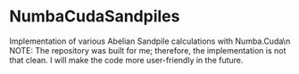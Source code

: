 # NumbaCudaSandpiles
Implementation of various Abelian Sandpile calculations with Numba.Cuda\n
NOTE: 
The repository was built for me; therefore, the implementation is not that clean.
I will make the code more user-friendly in the future.
